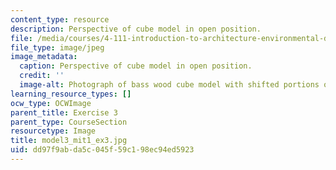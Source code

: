 ```yaml
---
content_type: resource
description: Perspective of cube model in open position.
file: /media/courses/4-111-introduction-to-architecture-environmental-design-spring-2014/dd97f9abda5c045f59c198ec94ed5923_model3_mit1_ex3.jpg
file_type: image/jpeg
image_metadata:
  caption: Perspective of cube model in open position.
  credit: ''
  image-alt: Photograph of bass wood cube model with shifted portions of the cube.
learning_resource_types: []
ocw_type: OCWImage
parent_title: Exercise 3
parent_type: CourseSection
resourcetype: Image
title: model3_mit1_ex3.jpg
uid: dd97f9ab-da5c-045f-59c1-98ec94ed5923
---
```

